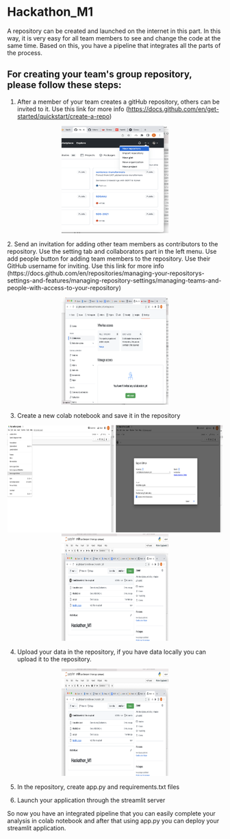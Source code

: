 # Hackathon_M1
A repository can be created and launched on the internet in this part. In this way, it is very easy for all team members to see and change the code at the same time. Based on this, you have a pipeline that integrates all the parts of the process.

## For creating your team's group repository, please follow these steps:
1. After a member of your team creates a gitHub repository, others can be invited to it.
Use this link for more info (https://docs.github.com/en/get-started/quickstart/create-a-repo)

<p align="center">
    <img src="https://github.com/HamidBekamiri/Hackathon_M1/blob/main/images/image_1.png" width="250" height="250">
</p>
2. Send an invitation for adding other team members as contributors to the repository. Use the setting tab and collaborators part in the left menu. Use add people button for adding team members to the repository. Use their GitHub username for inviting. Use this link for more info  (https://docs.github.com/en/repositories/managing-your-repositorys-settings-and-features/managing-repository-settings/managing-teams-and-people-with-access-to-your-repository)

<p align="center">
    <img src="https://github.com/HamidBekamiri/Hackathon_M1/blob/main/images/image_2.png" width="250" height="250">
</p>

3. Create a new colab notebook and save it in the repository


<p align="center">
    <img src="https://github.com/HamidBekamiri/Hackathon_M1/blob/main/images/image_3.png" width="250" height="250">
    <img src="https://github.com/HamidBekamiri/Hackathon_M1/blob/main/images/image_3_2.png" width="250" height="250">
    <img src="https://github.com/HamidBekamiri/Hackathon_M1/blob/main/images/image_3_3.png" width="250" height="250">
</p>




4. Upload your data in the repository, if you have data locally you can upload it to the repository.

<p align="center">
    <img src="https://github.com/HamidBekamiri/Hackathon_M1/blob/main/images/image_3_3.png" width="250" height="250">
</p>


5. In the repository, create app.py and requirements.txt files




6. Launch your application through the streamlit server




So now you have an integrated pipeline that you can easily complete your analysis in colab notebook and after that using app.py you can deploy your streamlit application.
